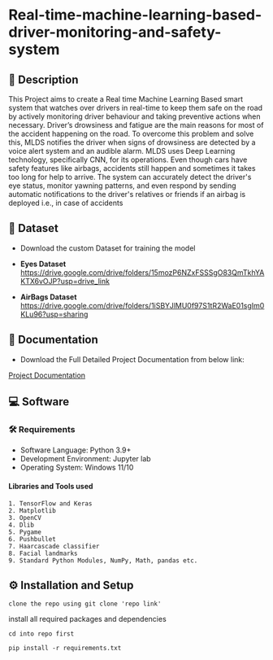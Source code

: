 
# Real-time-machine-learning-based-driver-monitoring-and-safety-system

## 📃 Description
This Project aims to create a Real time Machine Learning Based smart system that watches over drivers in real-time to keep them safe on the road by actively monitoring driver behaviour and taking preventive actions when necessary. Driver’s drowsiness and fatigue are the main reasons for most of the accident happening on the road. To overcome this problem and solve this, MLDS notifies the driver when signs of drowsiness are detected by a voice alert system and an audible alarm. MLDS uses Deep Learning technology, specifically CNN, for its operations. Even though cars have safety features like airbags, accidents still happen and sometimes it takes too long for help to arrive. The system can accurately detect the driver's eye status, monitor yawning patterns, and even respond by sending automatic notifications to the driver's relatives or friends if an airbag is deployed i.e., in case of accidents

## 💾 Dataset

- Download the custom Dataset for training the model
- **Eyes Dataset**
  https://drive.google.com/drive/folders/15mozP6NZxFSSSgO83QmTkhYAKTX6vOJP?usp=drive_link

- **AirBags Dataset**
  https://drive.google.com/drive/folders/1iSBYJlMU0f97S1tR2WaE01sgIm0KLu96?usp=sharing
## 📝 Documentation

- Download the Full Detailed Project Documentation from below link:

[Project Documentation](https://docs.google.com/document/d/1SeK7tihYwkUC1ifVm5u0VT3iYCmQBAJx/edit?usp=sharing&ouid=110092910534116920006&rtpof=true&sd=true)
## 💻 Software

### 🛠️ Requirements

- Software Language: Python 3.9+
- Development Environment: Jupyter lab
- Operating System: Windows 11/10

#### Libraries and Tools used

    1. TensorFlow and Keras 
    2. Matplotlib 
    3. OpenCV 
    4. Dlib 
    5. Pygame 
    6. Pushbullet
    7. Haarcascade classifier
    8. Facial landmarks
    9. Standard Python Modules, NumPy, Math, pandas etc.

## ⚙️ Installation and Setup

```
clone the repo using git clone 'repo link'
```

install all required packages and dependencies

```
cd into repo first
```
```
pip install -r requirements.txt
```
